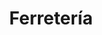 ---
title: "Ferretería"
url: /ciudad-autonoma-de-buenos-aires/ferreteria-campana/
shop: hardware
---